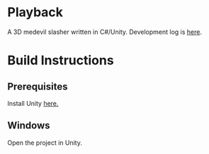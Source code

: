 # Playback

A 3D medevil slasher written in C#/Unity. 
Development log is [here](https://playbackdevs.github.io/playback-game/devlog).

# Build Instructions

## Prerequisites
Install Unity [here.](https://unity3d.com/)
## Windows

Open the project in Unity.



